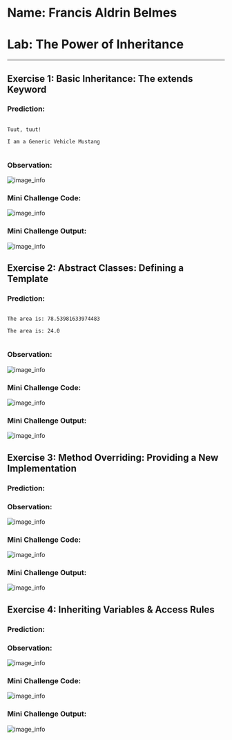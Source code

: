 # Name: Francis Aldrin Belmes
# Lab: The Power of Inheritance
***
## Exercise 1: Basic Inheritance: The extends Keyword
### Prediction:
<code>
Tuut, tuut!<br>
I am a Generic Vehicle Mustang<br>
</code>

### Observation:
![image_info](./media/ex1.png)
### Mini Challenge Code:
![image_info](./media/ex1MC-code.png)
### Mini Challenge Output:
![image_info](./media/ex1MC-output.png)


## Exercise 2: Abstract Classes: Defining a Template
### Prediction:
<code>
The area is: 78.53981633974483<br>
The area is: 24.0<br>
</code>

### Observation:
![image_info](./media/ex2.png)
### Mini Challenge Code:
![image_info](./media/ex2MC-code.png)

### Mini Challenge Output:
![image_info](./media/ex2MC-output.png)



## Exercise 3: Method Overriding: Providing a New Implementation
### Prediction:

### Observation:
![image_info](./media/ex3.png)
### Mini Challenge Code:
![image_info](./media/ex3MC-code.png)

### Mini Challenge Output:
![image_info](./media/ex3MC-output.png)




## Exercise 4: Inheriting Variables & Access Rules
### Prediction:

### Observation:
![image_info](./media/ex4.png)
### Mini Challenge Code:
![image_info](./media/ex4MC-code.png)

### Mini Challenge Output:
![image_info](./media/ex4MC-output.png)






